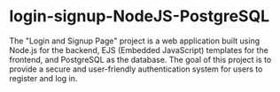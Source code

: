 # login-signup-NodeJS-PostgreSQL
The "Login and Signup Page" project is a web application built using Node.js for the backend, EJS (Embedded JavaScript) templates for the frontend, and PostgreSQL as the database. The goal of this project is to provide a secure and user-friendly authentication system for users to register and log in.

